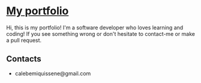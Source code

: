 # [My portfolio](https://ashishbhat1.github.io)
Hi, this is my portfolio! I'm a software developer who loves learning and coding! If you see something wrong or don't hesitate to contact-me or make a pull request.</br> 
## Contacts
<ul>
<li>calebemiquissene@gmail.com </li>
</ul>
